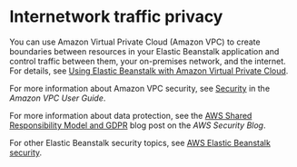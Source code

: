 # Internetwork traffic privacy<a name="security-data-protection-internetwork"></a>

You can use Amazon Virtual Private Cloud \(Amazon VPC\) to create boundaries between resources in your Elastic Beanstalk application and control traffic between them, your on\-premises network, and the internet\. For details, see [Using Elastic Beanstalk with Amazon Virtual Private Cloud](vpc.md)\.

For more information about Amazon VPC security, see [Security](https://docs.aws.amazon.com/vpc/latest/userguide/VPC_Security.html) in the *Amazon VPC User Guide*\.

For more information about data protection, see the [AWS Shared Responsibility Model and GDPR](http://aws.amazon.com/blogs/security/the-aws-shared-responsibility-model-and-gdpr/) blog post on the *AWS Security Blog*\.

For other Elastic Beanstalk security topics, see [AWS Elastic Beanstalk security](security.md)\.